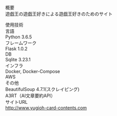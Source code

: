 概要  
遊戯王の遊戯王好きによる遊戯王好きのためのサイト  

使用技術  
言語  
  Python 3.6.5  
フレームワーク  
  Flask 1.0.2  
DB  
  Sqlite 3.23.1  
インフラ  
  Docker, Docker-Compose  
  AWS  
その他  
  BeautifulSoup 4.7.1(スクレイピング)  
  A3RT（AI文章要約API）  
サイトURL  
  http://www.yugioh-card-contents.com  
